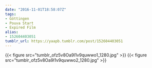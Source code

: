 ```yaml
---
date: "2016-11-01T18:58:07Z"
tags:
- Göttingen
- Pouva Start
- Expired Film
alias:
- 152604403051
tumblr_url: https://yaapb.tumblr.com/post/152604403051
---
```

{{< figure src="tumblr_ofz5v8Oa9l1v9quwwo1_1280.jpg" >}}
{{< figure src="tumblr_ofz5v8Oa9l1v9quwwo2_1280.jpg" >}}
